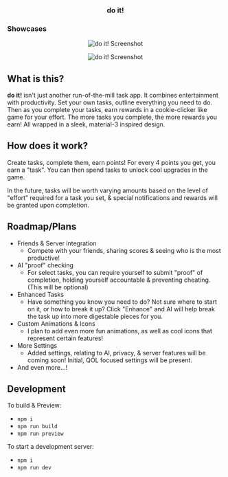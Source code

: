 <h3 align="center">
    <strong>do it!</strong>
</h3>

### Showcases

<p align="center">
    <img src="https://play.maple.music/SMS/uploads/Screenshot%202025-06-29%20212512.png" alt="do it! Screenshot">
</p>

<p align="center">
    <img src="https://play.maple.music/SMS/uploads/Screenshot%202025-06-29%20210724.png" alt="do it! Screenshot">
</p>

## What is this?

**do it!** isn't just another run-of-the-mill task app. It combines entertainment with productivity. Set your own tasks, outline everything you need to do. Then as you complete your tasks, earn rewards in a cookie-clicker like game for your effort. The more tasks you complete, the more rewards you earn! All wrapped in a sleek, material-3 inspired design.

## How does it work?
Create tasks, complete them, earn points! For every 4 points you get, you earn a "task". You can then spend tasks to unlock cool upgrades in the game.

In the future, tasks will be worth varying amounts based on the level of "effort" required for a task you set, & special notifications and rewards will be granted upon completion.

## Roadmap/Plans

- Friends & Server integration
    - Compete with your friends, sharing scores & seeing who is the most productive!
- AI "proof" checking
    - For select tasks, you can require yourself to submit "proof" of completion, holding yourself accountable & preventing cheating. (This will be optional)
- Enhanced Tasks
    - Have something you know you need to do? Not sure where to start on it, or how to break it up? Click "Enhance" and AI will help break the task up into more digestable pieces for you.
- Custom Animations & Icons
    - I plan to add even more fun animations, as well as cool icons that represent certain features!
- More Settings
    - Added settings, relating to AI, privacy, & server features will be coming soon! Initial, QOL focused settings will be present.
- And even more...!

## Development

To build & Preview:
- ``npm i``
- ``npm run build``
- ``npm run preview``

To start a development server:
- ``npm i``
- ``npm run dev``